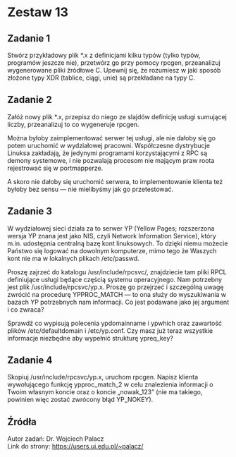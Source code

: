 # Zestaw 13

## Zadanie 1
Stwórz przykładowy plik *.x z definicjami kilku typów (tylko typów, programów jeszcze nie), przetwórz go przy pomocy rpcgen, przeanalizuj wygenerowane pliki źródłowe C. Upewnij się, że rozumiesz w jaki sposób złożone typy XDR (tablice, ciągi, unie) są przekładane na typy C.

## Zadanie 2
Załóż nowy plik *.x, przepisz do niego ze slajdów definicję usługi sumującej liczby, przeanalizuj to co wygeneruje rpcgen.

Można byłoby zaimplementować serwer tej usługi, ale nie dałoby się go potem uruchomić w wydziałowej pracowni. Współczesne dystrybucje Linuksa zakładają, że jedynymi programami korzystającymi z RPC są demony systemowe, i nie pozwalają procesom nie mającym praw roota rejestrować się w portmapperze.

A skoro nie dałoby się uruchomić serwera, to implementowanie klienta też byłoby bez sensu — nie mielibyśmy jak go przetestować.

## Zadanie 3
W wydziałowej sieci działa za to serwer YP (Yellow Pages; rozszerzona wersja YP znana jest jako NIS, czyli Network Information Service), który m.in. udostępnia centralną bazę kont linuksowych. To dzięki niemu możecie Państwo się logować na dowolnym komputerze, mimo tego że Waszych kont nie ma w lokalnych plikach /etc/passwd.

Proszę zajrzeć do katalogu /usr/include/rpcsvc/, znajdziecie tam pliki RPCL definiujące usługi będące częścią systemu operacyjnego. Nam potrzebny jest plik /usr/include/rpcsvc/yp.x. Proszę go przejrzeć i szczególną uwagę zwrócić na procedurę YPPROC_MATCH — to ona służy do wyszukiwania w bazach YP potrzebnych nam informacji. Co jest podawane jako jej argument i co zwraca?

Sprawdź co wypisują polecenia ypdomainname i ypwhich oraz zawartość plików /etc/defaultdomain i /etc/yp.conf. Czy masz już teraz wszystkie informacje niezbędne aby wypełnić strukturę ypreq_key?

## Zadanie 4
Skopiuj /usr/include/rpcsvc/yp.x, uruchom rpcgen. Napisz klienta wywołującego funkcję ypproc_match_2 w celu znalezienia informacji o Twoim własnym koncie oraz o koncie „nowak_123” (nie ma takiego, powinien więc zostać zwrócony błąd YP_NOKEY).

## Źródła
Autor zadań: Dr. Wojciech Palacz\
Link do strony: https://users.uj.edu.pl/~palacz/ 